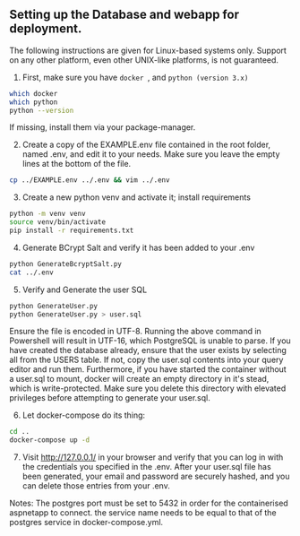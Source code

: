 ## Setting up the Database and webapp for deployment.

The following instructions are given for Linux-based systems only. Support on any other platform, even other UNIX-like platforms, is not guaranteed.

1. First, make sure you have `docker `, and `python (version 3.x)` 
```bash
which docker 
which python
python --version
```
If missing, install them via your package-manager.

2. Create a copy of the EXAMPLE.env file contained in the root folder, named .env, and edit it to your needs. Make sure you leave the empty lines at the bottom of the file.
```bash
cp ../EXAMPLE.env ../.env && vim ../.env
```

3. Create a new python venv and activate it; install requirements
```bash
python -m venv venv
source venv/bin/activate
pip install -r requirements.txt
```

4. Generate BCrypt Salt and verify it has been added to your .env
```bash
python GenerateBcryptSalt.py
cat ../.env
```

5. Verify and Generate the user SQL
```bash
python GenerateUser.py
python GenerateUser.py > user.sql
```
Ensure the file is encoded in UTF-8. Running the above command in Powershell will result in UTF-16, which PostgreSQL is unable to parse.
If you have created the database already, ensure that the user exists by selecting all from the USERS table. If not, copy the user.sql contents into your query editor and run them.
Furthermore, if you have started the container without a user.sql to mount, docker will create an empty directory in it's stead, which is write-protected. Make sure you delete this directory with elevated privileges before attempting to generate your user.sql.

6. Let docker-compose do its thing:
```bash
cd ..
docker-compose up -d
```

7. Visit http://127.0.0.1/ in your browser and verify that you can log in with the credentials you specified in the .env. After your user.sql file has been generated, your email and password are securely hashed, and you can delete those entries from your .env.



Notes: The postgres port must be set to 5432 in order for the containerised aspnetapp to connect. the service name needs to be equal to that of the postgres service in docker-compose.yml.